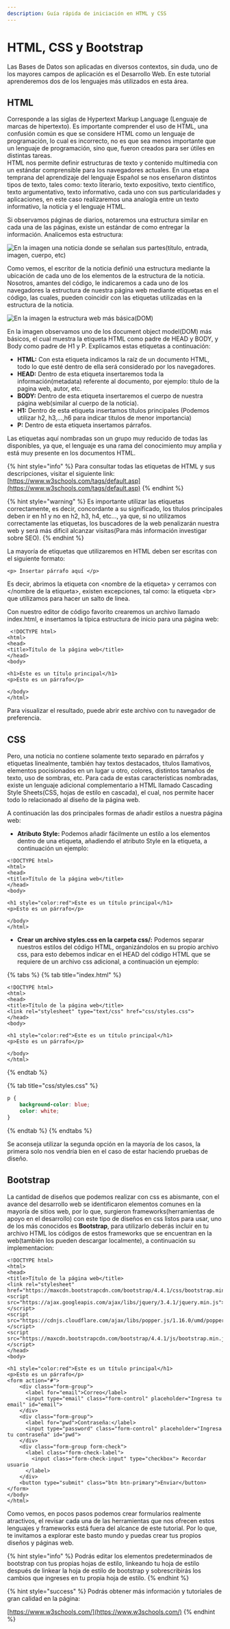 ```yaml
---
description: Guía rápida de iniciación en HTML y CSS
---
```


# HTML, CSS y Bootstrap

Las Bases de Datos son aplicadas en diversos contextos, sin duda, uno de los mayores campos de aplicación es el Desarrollo Web. En este tutorial aprenderemos dos de los lenguajes más utilizados en esta área.

## HTML

Corresponde a las siglas de Hypertext Markup Language \(Lenguaje de marcas de hipertexto\). Es importante comprender el uso de HTML, una confusión común es que se considere HTML como un lenguaje de programación, lo cual es incorrecto, no es que sea menos importante que un lenguaje de programación, sino que, fueron creados para ser útiles en distintas tareas.   
HTML nos permite definir estructuras de texto y contenido multimedia con un estándar comprensible para los navegadores actuales. En una etapa temprana del aprendizaje del lenguaje Español se nos enseñaron distintos tipos de texto, tales como: texto literario, texto expositivo, texto científico, texto argumentativo, texto informativo, cada uno con sus particularidades y aplicaciones, en este caso realizaremos una analogía entre un texto informativo, la noticia y el lenguaje HTML.

Si observamos páginas de diarios, notaremos una estructura similar en cada una de las páginas, existe un estándar de como entregar la información. Analicemos esta estructura: 

![En la imagen una noticia donde se se&#xF1;alan sus partes\(t&#xED;tulo, entrada, imagen, cuerpo, etc\)](../.gitbook/assets/anotacion-2020-05-03-225738.jpg)

Como vemos, el escritor de la noticia definió una estructura mediante la ubicación de cada uno de los elementos de la estructura de la noticia. Nosotros, amantes del código, le indicaremos a cada uno de los navegadores la estructura de nuestra página web mediante etiquetas en el código, las cuales, pueden coincidir con las etiquetas utilizadas en la estructura de la noticia.

![En la imagen la estructura web m&#xE1;s b&#xE1;sica\(DOM\)](../.gitbook/assets/390px-simpe_html_page_dom.svg.png)

En la imagen observamos uno de los document object model\(DOM\) más básicos, el cual muestra la etiqueta HTML como padre de HEAD y BODY, y Body como padre de H1 y P. Explicamos estas etiquetas a continuación:

* **HTML:** Con esta etiqueta indicamos la raíz de un documento HTML, todo lo que esté dentro de ella será considerado por los navegadores.
* **HEAD:** Dentro de esta etiqueta insertaremos toda la información\(metadata\) referente al documento, por ejemplo: título de la pagina web, autor, etc.
* **BODY:** Dentro de esta etiqueta insertaremos el cuerpo de nuestra página web\(similar al cuerpo de la noticia\).
* **H1:** Dentro de esta etiqueta insertamos títulos principales \(Podemos utilizar h2, h3,...,h6 para indicar titulos de menor importancia\)
* **P:** Dentro de esta etiqueta insertamos párrafos. 

Las etiquetas aquí nombradas son un grupo muy reducido de todas las disponibles, ya que, el lenguaje es una rama del conocimiento muy amplia y está muy presente en los documentos HTML.

{% hint style="info" %}
Para consultar todas las etiquetas de HTML y sus descripciones, visitar el siguiente link:  
[https://www.w3schools.com/tags/default.asp](https://www.w3schools.com/tags/default.asp)
{% endhint %}

{% hint style="warning" %}
Es importante utilizar las etiquetas correctamente, es decir, concordante a su significado, los títulos principales deben ir en h1 y no en h2, h3, h4, etc..., ya que, si no utilizamos correctamente las etiquetas, los buscadores de la web penalizarán nuestra web y será más dificil alcanzar visitas\(Para más información investigar sobre SEO\).
{% endhint %}

La mayoría de etiquetas que utilizaremos en HTML deben ser escritas con el siguiente formato: 

```markup
<p> Insertar párrafo aquí </p>
```

Es decir, abrimos la etiqueta con &lt;nombre de la etiqueta&gt; y cerramos con &lt;/nombre de la etiqueta&gt;, existen excepciones, tal como: la etiqueta &lt;br&gt; que utilizamos para hacer un salto de linea. 

Con nuestro editor de código favorito crearemos un archivo llamado index.html, e insertamos la típica estructura de inicio para una página web: 

```markup
 <!DOCTYPE html>
<html>
<head>
<title>Título de la página web</title>
</head>
<body>

<h1>Este es un título principal</h1>
<p>Esto es un párrafo</p>

</body>
</html> 
```

Para visualizar el resultado, puede abrir este archivo con tu navegador de preferencia.

## CSS

Pero, una noticia no contiene solamente texto separado en párrafos y etiquetas linealmente, también hay textos destacados, títulos llamativos, elementos pocisionados en un lugar u otro,  colores, distintos tamaños de texto, uso de sombras, etc. Para cada de estas características nombradas, existe un lenguaje adicional complementario a HTML llamado Cascading Style Sheets\(CSS, hojas de estilo en cascada\), el cual, nos permite hacer todo lo relacionado al diseño de la página web. 

A continuación las dos principales formas de añadir estilos a nuestra página web:

* **Atributo Style:** Podemos añadir fácilmente un estilo a los elementos dentro de una etiqueta, añadiendo el atributo Style en la etiqueta, a continuación un ejemplo: 

```markup
<!DOCTYPE html>
<html>
<head>
<title>Título de la página web</title>
</head>
<body>

<h1 style="color:red">Este es un título principal</h1>
<p>Esto es un párrafo</p>

</body>
</html> 
```

* **Crear un archivo styles.css en la carpeta css/:** Podemos separar nuestros estilos del código HTML, organizándolos en su propio archivo css, para esto debemos indicar en el HEAD del código HTML que se requiere de un archivo css adicional, a continuación un ejemplo:

{% tabs %}
{% tab title="index.html" %}
```markup
<!DOCTYPE html>
<html>
<head>
<title>Título de la página web</title>
<link rel="stylesheet" type="text/css" href="css/styles.css">
</head>
<body>

<h1 style="color:red">Este es un título principal</h1>
<p>Esto es un párrafo</p>

</body>
</html> 
```
{% endtab %}

{% tab title="css/styles.css" %}
```css
p {
    background-color: blue;
    color: white;
}
```
{% endtab %}
{% endtabs %}

Se aconseja utilizar la segunda opción en la mayoría de los casos, la primera solo nos vendría bien en el caso de estar haciendo pruebas de diseño.

## Bootstrap

La cantidad de diseños que podemos realizar con css es abismante, con el avance del desarrollo web se identificaron elementos comunes en la mayoría de sitios web, por lo que, surgieron frameworks\(herramientas de apoyo en el desarrollo\) con este tipo de diseños en css listos para usar, uno de los más conocidos es **Bootstrap**, para utilizarlo deberás incluir en tu archivo HTML los códigos de estos frameworks que se encuentran en la web\(también los pueden descargar localmente\), a continuación su implementacion: 

```markup
<!DOCTYPE html>
<html>
<head>
<title>Título de la página web</title>
<link rel="stylesheet" href="https://maxcdn.bootstrapcdn.com/bootstrap/4.4.1/css/bootstrap.min.css">
<script src="https://ajax.googleapis.com/ajax/libs/jquery/3.4.1/jquery.min.js"></script>
<script src="https://cdnjs.cloudflare.com/ajax/libs/popper.js/1.16.0/umd/popper.min.js"></script>
<script src="https://maxcdn.bootstrapcdn.com/bootstrap/4.4.1/js/bootstrap.min.js"></script>
</head>
<body>

<h1 style="color:red">Este es un título principal</h1>
<p>Esto es un párrafo</p>
<form action="#">
    <div class="form-group">
      <label for="email">Correo</label>
      <input type="email" class="form-control" placeholder="Ingresa tu email" id="email">
    </div>
    <div class="form-group">
      <label for="pwd">Contraseña:</label>
      <input type="password" class="form-control" placeholder="Ingresa tu contraseña" id="pwd">
    </div>
    <div class="form-group form-check">
      <label class="form-check-label">
        <input class="form-check-input" type="checkbox"> Recordar usuario
      </label>
    </div>
    <button type="submit" class="btn btn-primary">Enviar</button>
</form> 
</body>
</html> 
```

Como vemos, en pocos pasos podemos crear formularios realmente atractivos, el revisar cada una de las herramientas que nos ofrecen estos lenguajes y frameworks está fuera del alcance de este tutorial. Por lo que, te invitamos a explorar este basto mundo y puedas crear tus propios diseños y páginas web.

{% hint style="info" %}
Podrás editar los elementos predeterminados de bootstrap con tus propias hojas de estilo, linkeando tu hoja de estilo después de linkear la hoja de estilo de bootstrap y sobrescribirás los cambios que ingreses en tu propia hoja de estilo.
{% endhint %}

{% hint style="success" %}
Podrás obtener más información y tutoriales de gran calidad en la página:

[https://www.w3schools.com/](https://www.w3schools.com/)
{% endhint %}


